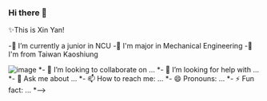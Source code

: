 ### Hi there 👋

✨This is Xin Yan!

-🔭 I’m currently a junior in NCU
-🔭 I'm major in Mechanical Engineering
-🌱 I'm from Taiwan Kaoshiung

![image]([https://github.com/Yanxxx7979/Yanxxx7979/commit/622bb3606f13f11555267d07e64cf6235cae4abc.gif](https://github.com/Yanxxx7979/Yanxxx7979/blob/main/S__9412646.jpg))
*- 👯 I’m looking to collaborate on ...
*- 🤔 I’m looking for help with ...
*- 💬 Ask me about ...
*- 📫 How to reach me: ...
*- 😄 Pronouns: ...
*- ⚡ Fun fact: ...
*-->

